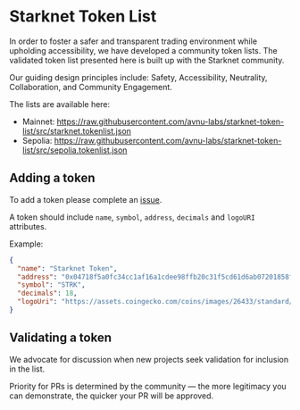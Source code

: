 # Starknet Token List

In order to foster a safer and transparent trading environment while upholding accessibility, we have developed a community token lists. 
The validated token list presented here is built up with the Starknet community.

Our guiding design principles include: Safety, Accessibility, Neutrality, Collaboration, and Community Engagement.

The lists are available here:
- Mainnet: https://raw.githubusercontent.com/avnu-labs/starknet-token-list/src/starknet.tokenlist.json 
- Sepolia: https://raw.githubusercontent.com/avnu-labs/starknet-token-list/src/sepolia.tokenlist.json 

## Adding a token

To add a token please complete an [issue]().

A token should include `name`, `symbol`, `address`, `decimals` and `logoURI` attributes.

Example:
```json
{
  "name": "Starknet Token",
  "address": "0x04718f5a0fc34cc1af16a1cdee98ffb20c31f5cd61d6ab07201858f4287c938d",
  "symbol": "STRK",
  "decimals": 18,
  "logoUri": "https://assets.coingecko.com/coins/images/26433/standard/starknet.png"
}
```

## Validating a token

We advocate for discussion when new projects seek validation for inclusion in the list.

Priority for PRs is determined by the community — the more legitimacy you can demonstrate, the quicker your PR will be approved.
